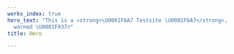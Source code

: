 ```yaml
---
works_index: true
hero_text: "This is a <strong>\U0001F6A7 Testsite \U0001F6A7</strong>, you have been
  warned \U0001F937‍♂️"
title: Hero

---
```

<Hero :text="$page.frontmatter.hero_text" />
<WorksList />